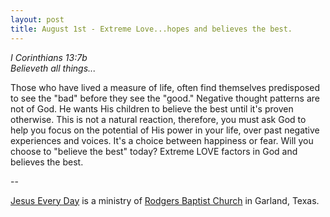 ```yaml
---
layout: post
title: August 1st - Extreme Love...hopes and believes the best.
---
```


_I Corinthians 13:7b  
Believeth all things..._

Those who have lived a measure of life, often find themselves
predisposed to see the "bad" before they see the "good." Negative
thought patterns are not of God. He wants His children to believe the
best until it's proven otherwise. This is not a natural reaction,
therefore, you must ask God to help you focus on the potential of His
power in your life, over past negative experiences and voices. It's a
choice between happiness or fear. Will you choose to "believe the
best" today? Extreme LOVE factors in God and believes the best.

 --

<a href=http://jesuseveryday.net>Jesus Every Day</a> is a ministry of <a href=http://rodgersbaptist.net>Rodgers Baptist Church</a> in Garland, Texas.

